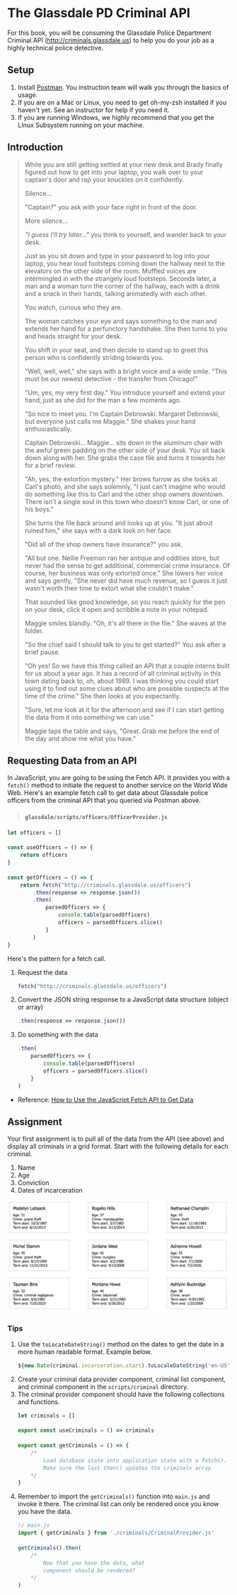 # The Glassdale PD Criminal API

For this book, you will be consuming the Glassdale Police Department Criminal API (http://criminals.glassdale.us) to help you do your job as a highly technical police detective.

## Setup

1. Install [Postman](https://www.getpostman.com/). You instruction team will walk you through the basics of usage.
1. If you are on a Mac or Linux, you need to get oh-my-zsh installed if you haven't yet. See an instructor for help if you need it.
1. If you are running Windows, we highly recommend that you get the LInux Subsystem running on your machine.


## Introduction

> While you are still getting settled at your new desk and Brady finally figured out how to get into your laptop, you walk over to your captain's door and rap your knuckles on it confidently.
>
> Silence...
>
> "Captain?" you ask with your face right in front of the door.
>
> More silence...
>
> _"I guess I'll try later..."_ you think to yourself, and wander back to your desk.
>
> Just as you sit down and type in your password to log into your laptop, you hear loud footsteps coming down the hallway next to the elevators on the other side of the room. Muffled voices are intermingled in with the strangely loud footsteps. Seconds later, a man and a woman turn the corner of the hallway, each with a drink and a snack in their hands, talking animatedly with each other.
>
> You watch, curious who they are.
>
> The woman catches your eye and says something to the man and extends her hand for a perfunctory handshake. She then turns to you and heads straight for your desk.
>
> You shift in your seat, and then decide to stand up to greet this person who is confidently striding towards you.
>
> "Well, well, well," she says with a bright voice and a wide smile. "This must be our newest detective - the transfer from Chicago!"
>
> "Um, yes, my very first day." You introduce yourself and extend your hand, just as she did for the man a few moments ago.
>
> "So nice to meet you. I'm Captain Debrowski. Margaret Debrowski, but everyone just calls me Maggie." She shakes your hand enthusiastically.
>
> Captain Debrowski... Maggie... sits down in the aluminum chair with the awful green padding on the other side of your desk. You sit back down along with her. She grabs the case file and turns it towards her for a brief review.
>
> "Ah, yes, the extortion mystery." Her brows furrow as she looks at Carl's photo, and she says solemnly, "I just can't imagine who would do something like this to Carl and the other shop owners downtown. There isn't a single soul in this town who doesn't know Carl, or one of his boys."
>
> She turns the file back around and looks up at you. "It just about ruined him," she says with a dark look on her face.
>
> "Did all of the shop owners have insurance?" you ask.
>
> "All but one. Nellie Freemon ran her antique and oddities store, but never had the sense to get additional, commercial crime insurance. Of course, her business was only extorted once." She lowers her voice and says gently, "She never did have much revenue, so I guess it just wasn't worth their time to extort what she couldn't make."
>
> That sounded like good knowledge, so you reach quickly for the pen on your desk, click it open and scribble a note in your notepad.
>
> Maggie smiles blandly. "Oh, it's all there in the file." She waves at the folder.
>
> "So the chief said I should talk to you to get started?" You ask after a brief pause.
>
> "Oh yes! So we have this thing called an API that a couple interns built for us about a year ago. It has a record of all criminal activity in this town dating back to, oh, about 1989. I was thinking you could start using it to find out some clues about who are possible suspects at the time of the crime." She then looks at you expectantly.
>
> "Sure, let me look at it for the afternoon and see if I can start getting the data from it into something we can use."
>
> Maggie taps the table and says, "Great. Grab me before the end of the day and show me what you have."

## Requesting Data from an API

In JavaScript, you are going to be using the Fetch API. It provides you with a `fetch()` method to initiate the request to another service on the World Wide Web. Here's an example fetch call to get data about Glassdale police officers from the criminal API that you queried via Postman above.

> #### `glassdale/scripts/officers/OfficerProvider.js`
```js
let officers = []

const useOfficers = () => {
    return officers
}

const getOfficers = () => {
    return fetch("http://criminals.glassdale.us/officers")
        .then(response => response.json())
        .then(
            parsedOfficers => {
                console.table(parsedOfficers)
                officers = parsedOfficers.slice()
            }
        )
}
```

Here's the pattern for a fetch call.

1. Request the data
    ```js
    fetch("http://criminals.glassdale.us/officers")
    ```
1. Convert the JSON string response to a JavaScript data structure (object or array)
    ```js
    .then(response => response.json())
    ```
1. Do something with the data
    ```js
    .then(
        parsedOfficers => {
            console.table(parsedOfficers)
            officers = parsedOfficers.slice()
        }
    )
    ```



* Reference: [How to Use the JavaScript Fetch API to Get Data](https://scotch.io/tutorials/how-to-use-the-javascript-fetch-api-to-get-data)

## Assignment

Your first assignment is to pull all of the data from the API (see above) and display all criminals in a grid format. Start with the following details for each criminal.

1. Name
1. Age
1. Conviction
1. Dates of incarceration

![grid layout of criminals](./images/glassdale-assignment-1.png)

### Tips

1. Use the `toLocateDateString()` method on the dates to get the date in a more human readable format. Example below.
    ```js
    ${new Date(criminal.incarceration.start).toLocaleDateString('en-US')
    ```
1. Create your criminal data provider component, criminal list component, and criminal component in the `scripts/criminal` directory.
1. The criminal provider component should have the following collections and functions.
    ```js
    let criminals = []

    export const useCriminals = () => criminals

    export const getCriminals = () => {
        /*
            Load database state into application state with a fetch().
            Make sure the last then() updates the criminals array
        */
    }
    ```
1. Remember to import the `getCriminals()` function into `main.js` and invoke it there. The criminal list can only be rendered once you know you have the data.
    ```js
    // main.js
    import { getCriminals } from './criminals/CriminalProvider.js'

    getCriminals().then(
        /*
            Now that you have the data, what
            component should be rendered?
        */
    )
    ```